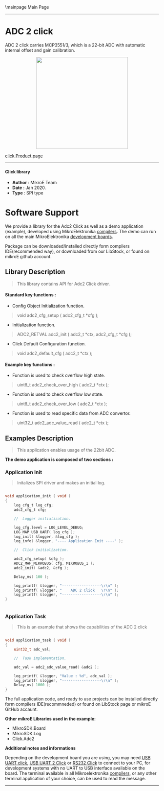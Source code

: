 \mainpage Main Page
 
 

---
# ADC 2 click

ADC 2 click carries MCP3551/3, which is a 22-bit ADC with automatic internal offset and gain calibration. 

<p align="center">
  <img src="http://download.mikroe.com/images/click_for_ide/adc2_click.png" height=300px>
</p>

[click Product page](<https://www.mikroe.com/adc-2-click>)

---


#### Click library 

- **Author**        : MikroE Team
- **Date**          : Jan 2020.
- **Type**          : SPI type


# Software Support

We provide a library for the Adc2 Click 
as well as a demo application (example), developed using MikroElektronika 
[compilers](http://shop.mikroe.com/compilers). 
The demo can run on all the main MikroElektronika [development boards](http://shop.mikroe.com/development-boards).

Package can be downloaded/installed directly form compilers IDE(recommended way), or downloaded from our LibStock, or found on mikroE github account. 

## Library Description

> This library contains API for Adc2 Click driver.

#### Standard key functions :

- Config Object Initialization function.
> void adc2_cfg_setup ( adc2_cfg_t *cfg ); 
 
- Initialization function.
> ADC2_RETVAL adc2_init ( adc2_t *ctx, adc2_cfg_t *cfg );

- Click Default Configuration function.
> void adc2_default_cfg ( adc2_t *ctx );


#### Example key functions :

- Function is used to check overflow high state.
> uint8_t adc2_check_over_high ( adc2_t *ctx );
 
- Function is used to check overflow low state.
> uint8_t adc2_check_over_low ( adc2_t *ctx );

- Function is used to read specific data from ADC convertor.
> uint32_t adc2_adc_value_read ( adc2_t *ctx );

## Examples Description

> This application enables usage of the 22bit ADC.

**The demo application is composed of two sections :**

### Application Init 

> Initalizes SPI driver and makes an initial log.

```c

void application_init ( void )
{
    log_cfg_t log_cfg;
    adc2_cfg_t cfg;

    //  Logger initialization.

    log_cfg.level = LOG_LEVEL_DEBUG;
    LOG_MAP_USB_UART( log_cfg );
    log_init( &logger, &log_cfg );
    log_info( &logger, "---- Application Init ----" );

    //  Click initialization.

    adc2_cfg_setup( &cfg );
    ADC2_MAP_MIKROBUS( cfg, MIKROBUS_1 );
    adc2_init( &adc2, &cfg );

    Delay_ms( 100 );

    log_printf( &logger, "------------------\r\n" );
    log_printf( &logger, "    ADC 2 Click   \r\n" );
    log_printf( &logger, "------------------\r\n" );
}
  
```

### Application Task

> This is an example that shows the capabilities of the ADC 2 click

```c

void application_task ( void )
{
    uint32_t adc_val;

    //  Task implementation.

    adc_val = adc2_adc_value_read( &adc2 );

    log_printf( &logger, "Value : %d", adc_val );
    log_printf( &logger, "------------------\r\n" );
    Delay_ms( 1000 );
}

```

The full application code, and ready to use projects can be  installed directly form compilers IDE(recommneded) or found on LibStock page or mikroE GitHub accaunt.

**Other mikroE Libraries used in the example:** 

- MikroSDK.Board
- MikroSDK.Log
- Click.Adc2

**Additional notes and informations**

Depending on the development board you are using, you may need 
[USB UART click](http://shop.mikroe.com/usb-uart-click), 
[USB UART 2 Click](http://shop.mikroe.com/usb-uart-2-click) or 
[RS232 Click](http://shop.mikroe.com/rs232-click) to connect to your PC, for 
development systems with no UART to USB interface available on the board. The 
terminal available in all Mikroelektronika 
[compilers](http://shop.mikroe.com/compilers), or any other terminal application 
of your choice, can be used to read the message.



---
